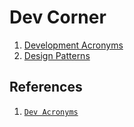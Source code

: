Dev Corner
==============

1. [Development Acronyms][1]
2. [Design Patterns](../misc/designpatterns.html)




## References
1. [`Dev Acronyms`][1]


[1]: https://thefullstack.xyz/dry-yagni-kiss-tdd-soc-bdfu
